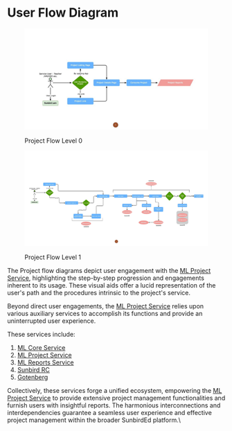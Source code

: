 # User Flow Diagram





<figure><img src="../../../../../.gitbook/assets/projects-flow1-lvl0.jpeg" alt=""><figcaption><p>Project Flow Level 0</p></figcaption></figure>



<figure><img src="../../../../../.gitbook/assets/projects-flow1-lvl1.jpeg" alt=""><figcaption><p>Project Flow Level 1</p></figcaption></figure>

The Project flow diagrams depict user engagement with the [ML Project Service](../ml-project-service.md), highlighting the step-by-step progression and engagements inherent to its usage. These visual aids offer a lucid representation of the user's path and the procedures intrinsic to the project's service.

Beyond direct user engagements, the [ML Project Service](../ml-project-service.md) relies upon various auxiliary services to accomplish its functions and provide an uninterrupted user experience.

These services include:

1. [ML Core Service](../ml-core-service.md)
2. [ML Project Service](../ml-project-service.md)
3. [ML Reports Service](../ml-report-service.md)
4. [Sunbird RC](https://docs.sunbirdrc.dev/learn/readme)
5. [Gotenberg ](https://gotenberg.dev/)

Collectively, these services forge a unified ecosystem, empowering the [ML Project Service](../ml-project-service.md) to provide extensive project management functionalities and furnish users with insightful reports. The harmonious interconnections and interdependencies guarantee a seamless user experience and effective project management within the broader SunbirdEd platform.\


